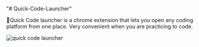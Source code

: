 "# Quick-Code-Launcher" 

🚀Quick Code launcher is a chrome extension that lets you open any coding platform from one place. Very convenient when you are practicing to code.

![quick code launcher](https://user-images.githubusercontent.com/81672515/131504940-01a8453f-10eb-435c-b3bc-ba3f84a2b108.png)




